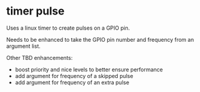 # timer pulse

Uses a linux timer to create pulses on a GPIO pin.

Needs to be enhanced to take the GPIO pin number and frequency from an argument list.

Other TBD enhancements:
 * boost priority and nice levels to better ensure performance
 * add argument for frequency of a skipped pulse
 * add argument for frequency of an extra pulse